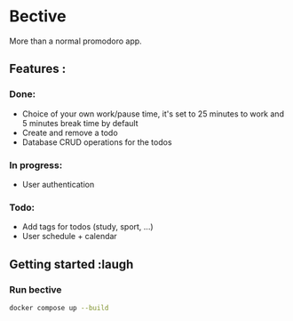 # Bective

More than a normal promodoro app.

## Features :
### Done:
- Choice of your own work/pause time, it's set to 25 minutes to work and 5 minutes break time by default
- Create and remove a todo
- Database CRUD operations for the todos

### In progress:
- User authentication

### Todo:
 - Add tags for todos (study, sport, ...)
 - User schedule + calendar

## Getting started :laugh

### Run bective
```bash
docker compose up --build
```
